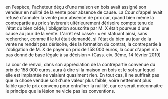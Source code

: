 
en l'espèce, l'acheteur déçu d'une maison en bois avait assigné son vendeur en nullité de la vente pour absence de cause. La Cour d'appel avait refusé d'annuler la vente pour absence de prix car, quand bien même la contrepartie au prix s'avèrerait ultérieurement dérisoire compte tenu de l'état du bien cédé, l'obligation souscrite par M. X était pourvue d'une cause au jour de la vente. L'arrêt est cassé : « en statuant ainsi, sans rechercher, comme il le lui était demandé, si l'état du bien au jour de la vente ne rendait pas dérisoire, dès la formation du contrat, la contrepartie à l'obligation de M. X de payer un prix de 158 000 euros, la cour d'appel n'a pas donné de base légale à sa décision » (Cass. civ. 3ème, 14 février 2019)

La cour de renvoi, dans son appréciation de la contrepartie convenue du prix de 158 000 euros, aura à dire si la maison en bois et le sol sur lequel elle est implantée ne valaient quasiment rien. En tout cas, il ne suffirait pas que la chose vendue soit d'une valeur plus faible, voire nettement plus faible que le prix convenu pour entraîner la nullité, car ce serait méconnaître le principe que la lésion ne vicie pas les conventions.